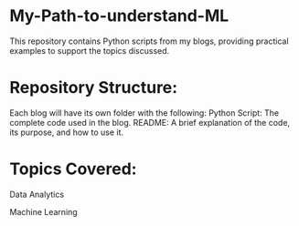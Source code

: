 # My-Path-to-understand-ML
 
This repository contains Python scripts from my blogs, providing practical examples to support the topics discussed.

# Repository Structure:
Each blog will have its own folder with the following:
Python Script: The complete code used in the blog.
README: A brief explanation of the code, its purpose, and how to use it.

# Topics Covered:
Data Analytics

Machine Learning


